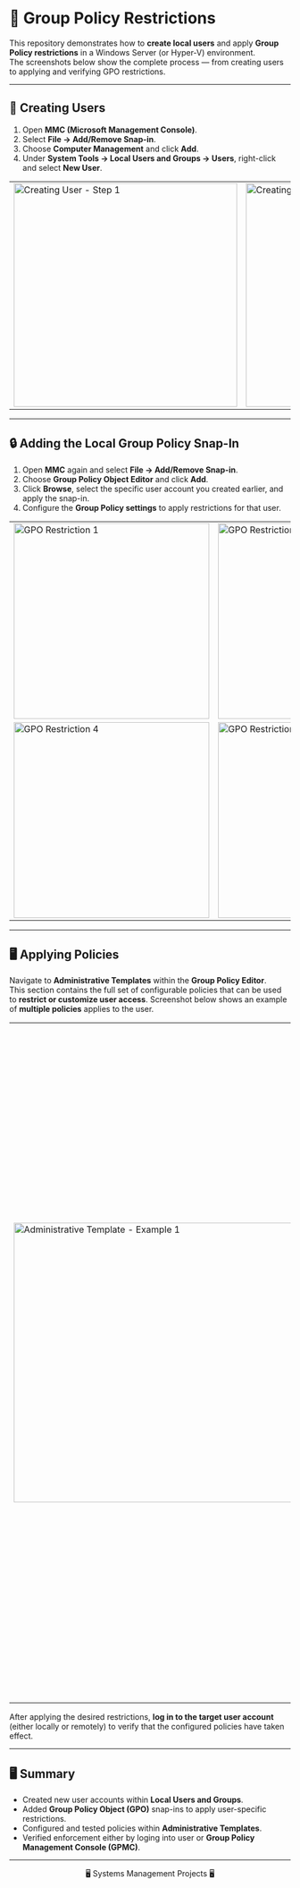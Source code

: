 # 🧭 Group Policy Restrictions

This repository demonstrates how to **create local users** and apply **Group Policy restrictions** in a Windows Server (or Hyper-V) environment.  
The screenshots below show the complete process — from creating users to applying and verifying GPO restrictions.

---

## 👤 Creating Users

1. Open **MMC (Microsoft Management Console)**.  
2. Select **File → Add/Remove Snap-in**.  
3. Choose **Computer Management** and click **Add**.  
4. Under **System Tools → Local Users and Groups → Users**, right-click and select **New User**.  

<table>
  <tr>
    <td><img width="400" alt="Creating User - Step 1" src="https://github.com/user-attachments/assets/bfb7c023-be7b-40ca-a755-046ca8671634" /></td>
    <td><img width="400" alt="Creating User - Step 2" src="https://github.com/user-attachments/assets/443e9acb-cd6a-4682-8589-3e565380b893" /></td>
    <td><img width="400" alt="Creating User - Step 3" src="https://github.com/user-attachments/assets/b2db6564-abc6-436d-9a18-40eb1cad211d" /></td>
  </tr>
</table>

---

## 🔒 Adding the Local Group Policy Snap-In

1. Open **MMC** again and select **File → Add/Remove Snap-in**.  
2. Choose **Group Policy Object Editor** and click **Add**.  
3. Click **Browse**, select the specific user account you created earlier, and apply the snap-in.  
4. Configure the **Group Policy settings** to apply restrictions for that user.

<table>
  <tr>
    <td><img width="350" alt="GPO Restriction 1" src="https://github.com/user-attachments/assets/89464fd9-4747-4782-aa18-b671634c46e6" /></td>
    <td><img width="350" alt="GPO Restriction 2" src="https://github.com/user-attachments/assets/68210f94-614e-4fbd-93db-accd545291ac" /></td>
    <td><img width="350" alt="GPO Restriction 3" src="https://github.com/user-attachments/assets/2f5f4cdf-7048-4fd3-90b4-992e41ea8bbe" /></td>
  </tr>
  <tr>
    <td><img width="350" alt="GPO Restriction 4" src="https://github.com/user-attachments/assets/44296e2d-1097-4543-8fdc-a3a638c246ca" /></td>
    <td><img width="350" alt="GPO Restriction 5" src="https://github.com/user-attachments/assets/cf505ddb-afb4-42e8-ba7b-1c938ab3b03b" /></td>
    <td><img width="400" height="248" alt="GPO Restriction 6" src="https://github.com/user-attachments/assets/a7e9ae75-18b5-4eb5-a4d8-2fe9818e8c28" /></td>
  </tr>
</table>

---

## 🖥️ Applying Policies

Navigate to **Administrative Templates** within the **Group Policy Editor**.  
This section contains the full set of configurable policies that can be used to **restrict or customize user access**.
Screenshot below shows an example of **multiple policies** applies to the user.
<table>
  <tr>
    <td><img width="500" alt="Administrative Template - Example 1" src="https://github.com/user-attachments/assets/bf3d3832-d8a7-49be-9de1-d72fb94b9130" /></td>
    <td><img width="1209" alt="Administrative Template - Example 2" src="https://github.com/user-attachments/assets/4527d6b0-a557-48b7-85c0-a2ea1983a0c1" /></td>
  </tr>
</table>

After applying the desired restrictions, **log in to the target user account** (either locally or remotely) to verify that the configured policies have taken effect.

----

## 🖥️ Summary

- Created new user accounts within **Local Users and Groups**.  
- Added **Group Policy Object (GPO)** snap-ins to apply user-specific restrictions.  
- Configured and tested policies within **Administrative Templates**.  
- Verified enforcement either by loging into user or **Group Policy Management Console (GPMC)**.  


---

<div align="center"> 🖥️ Systems Management Projects 🖥️ </div>


